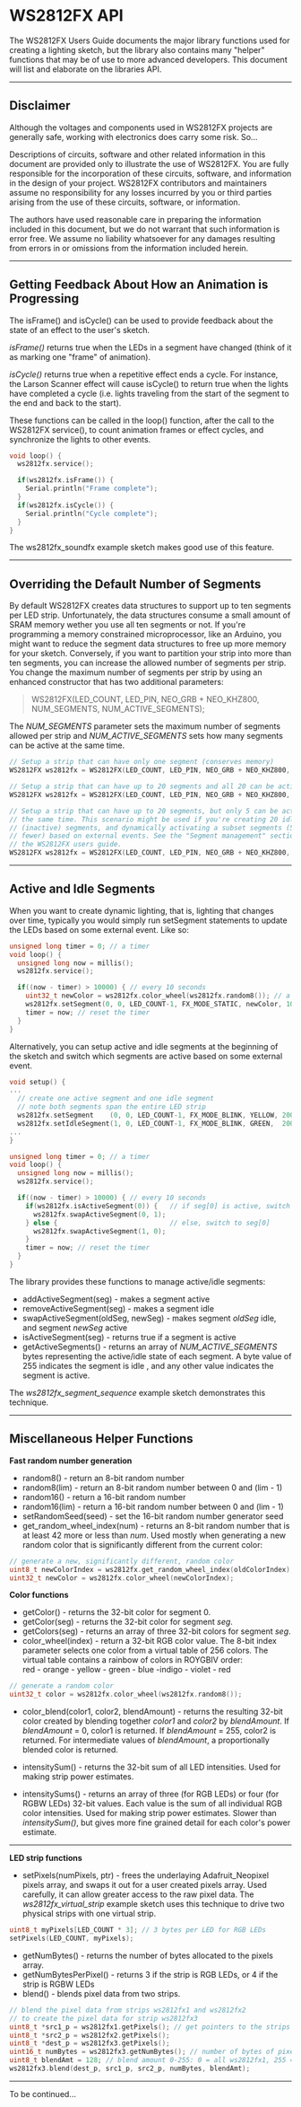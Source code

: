 # WS2812FX API

The WS2812FX Users Guide documents the major library functions used for creating
a lighting sketch, but the library also contains many "helper" functions
that may be of use to more advanced developers.
This document will list and elaborate on the libraries API.

***

## Disclaimer

Although the voltages and components used in WS2812FX projects are generally
safe, working with electronics does carry some risk. So…

Descriptions of circuits, software and other related information in this
document are provided only to illustrate the use of WS2812FX. You are fully
responsible for the incorporation of these circuits, software, and information
in the design of your project. WS2812FX contributors and maintainers assume no
responsibility for any losses incurred by you or third parties arising from the
use of these circuits, software, or information.

The authors have used reasonable care in preparing the information included in
this document, but we do not warrant that such information is error free. We
assume no liability whatsoever for any damages resulting from errors in or
omissions from the information included herein.

---
## Getting Feedback About How an Animation is Progressing

The isFrame() and isCycle() can be used to provide feedback about the state
of an effect to the user's sketch.

*isFrame()* returns true when the LEDs in a segment	have changed (think of it
as marking one "frame" of animation).

*isCycle()* returns true when a repetitive effect ends a cycle. For instance,
the Larson Scanner effect will cause isCycle() to return true when the lights
have completed a cycle (i.e. lights traveling from the start of the segment
to the end and back to the start).  

These functions can be called in the loop() function, after the call to the
WS2812FX service(), to count animation frames or effect cycles, and synchronize
the lights to other events.
```c++
void loop() {
  ws2812fx.service();

  if(ws2812fx.isFrame()) {
    Serial.println("Frame complete");
  }
  if(ws2812fx.isCycle()) {
    Serial.println("Cycle complete");
  }
}
```
The ws2812fx_soundfx example sketch makes good use of this feature.

---
## Overriding the Default Number of Segments
By default WS2812FX creates data structures to support up to ten segments per
LED strip. Unfortunately, the data structures consume a small amount of SRAM
memory wether you use all ten segments or not. If you're programming a
memory constrained microprocessor, like an Arduino, you might want to reduce
the segment data structures to free up more memory for your sketch. Conversely,
if you want to partition your strip into more than ten segments, you can
increase the allowed number of segments per strip. You change the maximum number
of segments per strip by using an enhanced constructor that has two additional
parameters:
>WS2812FX(LED_COUNT, LED_PIN, NEO_GRB + NEO_KHZ800, NUM_SEGMENTS, NUM_ACTIVE_SEGMENTS);

The *NUM_SEGMENTS* parameter sets the maximum number of segments allowed per
strip and *NUM_ACTIVE_SEGMENTS* sets how many segments can be active at
the same time.
```c++
// Setup a strip that can have only one segment (conserves memory)
WS2812FX ws2812fx = WS2812FX(LED_COUNT, LED_PIN, NEO_GRB + NEO_KHZ800, 1, 1);

// Setup a strip that can have up to 20 segments and all 20 can be active
WS2812FX ws2812fx = WS2812FX(LED_COUNT, LED_PIN, NEO_GRB + NEO_KHZ800, 20, 20);

// Setup a strip that can have up to 20 segments, but only 5 can be active at
// the same time. This scenario might be used if you're creating 20 idle
// (inactive) segments, and dynamically activating a subset segments (5 or
// fewer) based on external events. See the "Segment management" section of
// the WS2812FX users guide.
WS2812FX ws2812fx = WS2812FX(LED_COUNT, LED_PIN, NEO_GRB + NEO_KHZ800, 20, 5);
```

---
## Active and Idle Segments
When you want to create dynamic lighting, that is, lighting that changes over
time, typically you would simply run setSegment statements to update the LEDs
based on some external event. Like so:
```c++
unsigned long timer = 0; // a timer
void loop() {
  unsigned long now = millis();
  ws2812fx.service();

  if((now - timer) > 10000) { // every 10 seconds
    uint32_t newColor = ws2812fx.color_wheel(ws2812fx.random8()); // a random color
    ws2812fx.setSegment(0, 0, LED_COUNT-1, FX_MODE_STATIC, newColor, 1000);
    timer = now; // reset the timer
  }
}
```

Alternatively, you can setup active and idle segments at the beginning of the
sketch and switch which segments are active based on some external event.
```c++
void setup() {
...
  // create one active segment and one idle segment
  // note both segments span the entire LED strip
  ws2812fx.setSegment    (0, 0, LED_COUNT-1, FX_MODE_BLINK, YELLOW, 2000); // seg[0]
  ws2812fx.setIdleSegment(1, 0, LED_COUNT-1, FX_MODE_BLINK, GREEN,  2000); // seg[1]
...
}

unsigned long timer = 0; // a timer
void loop() {
  unsigned long now = millis();
  ws2812fx.service();

  if((now - timer) > 10000) { // every 10 seconds
    if(ws2812fx.isActiveSegment(0)) {   // if seg[0] is active, switch to seg[1]
      ws2812fx.swapActiveSegment(0, 1);
    } else {                            // else, switch to seg[0]
      ws2812fx.swapActiveSegment(1, 0);
    }
    timer = now; // reset the timer
  }
}
```
The library provides these functions to manage active/idle segments:  
  - addActiveSegment(seg) - makes a segment active
  - removeActiveSegment(seg) - makes a segment idle
  - swapActiveSegment(oldSeg, newSeg) - makes segment *oldSeg* idle, and segment *newSeg* active
  - isActiveSegment(seg) - returns true if a segment is active
  - getActiveSegments() - returns an array of _NUM_ACTIVE_SEGMENTS_ bytes representing the active/idle state of each segment. A byte value of 255 indicates the segment is idle , and any other value indicates the segment is active.

The *ws2812fx_segment_sequence* example sketch demonstrates this technique.

---
## Miscellaneous Helper Functions
  **Fast random number generation**
  - random8() - return an 8-bit random number
  - random8(lim) - return an 8-bit random number between 0 and (lim - 1)
  - random16() - return a 16-bit random number
  - random16(lim) - return a 16-bit random number between 0 and (lim - 1)
  - setRandomSeed(seed) - set the 16-bit random number generator seed
  - get_random_wheel_index(num) - returns an 8-bit random number that is at least 42 more or less than _num_. Used mostly when generating a new random color that is significantly different from the current color:  
  ```c++
  // generate a new, significantly different, random color
  uint8_t newColorIndex = ws2812fx.get_random_wheel_index(oldColorIndex);
  uint32_t newColor = ws2812fx.color_wheel(newColorIndex);
  ```

  **Color functions**
  - getColor() - returns the 32-bit color for segment 0.
  - getColor(seg) - returns the 32-bit color for segment _seg_.
  - getColors(seg) - returns an array of three 32-bit colors for segment _seg_.
  - color_wheel(index) - return a 32-bit RGB color value. The 8-bit index parameter selects one color from a virtual table of 256 colors. The virtual table contains a rainbow of colors in ROYGBIV order:  
  red - orange - yellow - green - blue -indigo - violet - red
  ```c++
  // generate a random color
  uint32_t color = ws2812fx.color_wheel(ws2812fx.random8());
  ```
  - color_blend(color1, color2, blendAmount) - returns the resulting 32-bit color created by blending together _color1_ and _color2_ by _blendAmount_. If _blendAmount_ = 0, color1 is returned. If _blendAmount_ = 255, color2 is returned. For intermediate values of _blendAmount_, a proportionally blended color is returned.

  - intensitySum() - returns the 32-bit sum of all LED intensities. Used for making strip power estimates.
  - intensitySums() - returns an array of three (for RGB LEDs) or four (for RGBW LEDs) 32-bit values. Each value is the sum of all individual RGB color intensities. Used for making strip power estimates. Slower than _intensitySum()_, but gives more fine grained detail for each color's power estimate.

---
**LED strip functions**
- setPixels(numPixels, ptr) - frees the underlaying Adafruit_Neopixel pixels array, and swaps it out for a user created pixels array. Used carefully, it can allow greater access to the raw pixel data. The _ws2812fx_virtual_strip_ example sketch uses this technique to drive two physical strips with one virtual strip.
```c++
uint8_t myPixels[LED_COUNT * 3]; // 3 bytes per LED for RGB LEDs
setPixels(LED_COUNT, myPixels);
```
- getNumBytes() - returns the number of bytes allocated to the pixels array.
- getNumBytesPerPixel() - returns 3 if the strip is RGB LEDs, or 4 if the strip is RGBW LEDs
- blend() - blends pixel data from two strips.
```c++
// blend the pixel data from strips ws2812fx1 and ws2812fx2
// to create the pixel data for strip ws2812fx3
uint8_t *src1_p = ws2812fx1.getPixels(); // get pointers to the strips' pixel data
uint8_t *src2_p = ws2812fx2.getPixels();
uint8_t *dest_p = ws2812fx3.getPixels();
uint16_t numBytes = ws2812fx3.getNumBytes(); // number of bytes of pixel data
uint8_t blendAmt = 128; // blend amount 0-255: 0 = all ws2812fx1, 255 = all ws2812fx2
ws2812fx3.blend(dest_p, src1_p, src2_p, numBytes, blendAmt);
```



---
To be continued...
